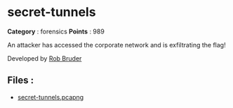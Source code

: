 # secret-tunnels

**Category** : forensics
**Points** : 989

An attacker has accessed the corporate network and is exfiltrating the flag!

Developed by [Rob Bruder](https://github.com/njccicrob)

## Files : 
 - [secret-tunnels.pcapng](./secret-tunnels.pcapng)


